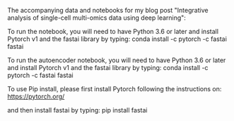 The accompanying data and notebooks for my blog post "Integrative analysis of single-cell multi-omics data using deep learning": 

To run the notebook, you will need to have Python 3.6 or later and install Pytorch v1 and the fastai library by typing:
conda install -c pytorch -c fastai fastai

To run the autoencoder notebook, you will need to have Python 3.6 or later and install Pytorch v1 and the fastai library by typing:
conda install -c pytorch -c fastai fastai

To use Pip install, please first install Pytorch following the instructions on:
https://pytorch.org/

and then install fastai by typing:
pip install fastai
